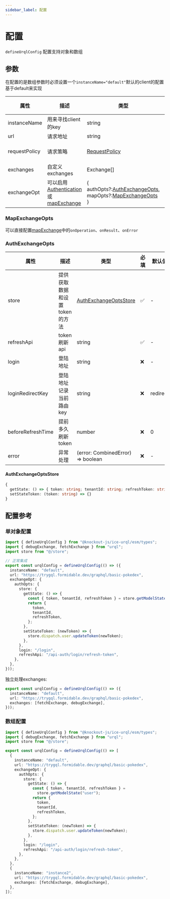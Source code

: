 ```yaml
---
sidebar_label: 配置
---
```


# 配置

`defineUrqlConfig` 配置支持对象和数组

## 参数

在配置的是数组参数时必须设置一个`instanceName="default"`默认的client的配置基于default来实现

| 属性           | 描述                                                                                                                                                                            | 类型                                                                                                            | 必填 | 默认值 |
|--------------|-------------------------------------------------------------------------------------------------------------------------------------------------------------------------------|---------------------------------------------------------------------------------------------------------------|----|-----|
| instanceName | 用来寻找client的key                                                                                                                                                                | string                                                                                                        | ✅  | --- |
| url          | 请求地址                                                                                                                                                                          | string                                                                                                        | ✅  | --- |
| requestPolicy          | 请求策略                                                                                                                                                                          | [RequestPolicy](https://formidable.com/open-source/urql/docs/basics/document-caching/#request-policies)                                                                                                        | ❌  | cache-and-network |
| exchanges    | 自定义exchanges                                                                                                                                                                  | Exchange[]                                                                                                    | ❌  | --- |
| exchangeOpt  | 可以启用[Authentication](https://formidable.com/open-source/urql/docs/advanced/authentication/)或[mapExchange](https://formidable.com/open-source/urql/docs/api/core/#mapexchange) | {<br/>authOpts?:[AuthExchangeOpts](#authexchangeopts),<br/>mapOpts?:[MapExchangeOpts](#mapexchangeopts)<br/>} | ❌  | --- |

### MapExchangeOpts

可以直接配置[mapExchange](https://formidable.com/open-source/urql/docs/api/core/#mapexchange)中的`onOperation`、`onResult`、`onError`

### AuthExchangeOpts

| 属性                | 描述                | 类型                                              | 必填 | 默认值      |
|-------------------|-------------------|-------------------------------------------------|----|----------|
| store             | 提供获取数据和设置token的方法 | [AuthExchangeOptsStore](#authexchangeoptsstore) | ✅  | -        |
| refreshApi        | token刷新api        | string                                          | ✅  | -        |
| login             | 登陆地址              | string                                          | ❌  | -        |
| loginRedirectKey  | 登陆地址记录当前路由key     | string                                          | ❌  | redirect |
| beforeRefreshTime | 提前多久刷新token       | number                                          | ❌  | 0        |
| error             | 异常处理              | (error: CombinedError) => boolean               | ❌  | -        |

#### AuthExchangeOptsStore

```ts
{
  getState: () => { token: string; tenantId: string; refreshToken: string; }
  setStateToken: (token: string) => {}
}

```

## 配置参考

### 单对象配置

```ts
import { defineUrqlConfig } from "@knockout-js/ice-urql/esm/types";
import { debugExchange, fetchExchange } from "urql";
import store from "@/store";

// 正常集成
export const urqlConfig = defineUrqlConfig(() => ({
  instanceName: "default",
  url: "https://trygql.formidable.dev/graphql/basic-pokedex",
  exchangeOpt: {
    authOpts: {
      store: {
        getState: () => {
          const { token, tenantId, refreshToken } = store.getModelState("user");
          return {
            token,
            tenantId,
            refreshToken,
          };
        },
        setStateToken: (newToken) => {
          store.dispatch.user.updateToken(newToken);
        },
      },
      login: "/login",
      refreshApi: "/api-auth/login/refresh-token",
    },
  },
}));
```

独立处理exchanges:

```ts
export const urqlConfig = defineUrqlConfig(() => ({
  instanceName: "default",
  url: "https://trygql.formidable.dev/graphql/basic-pokedex",
  exchanges: [fetchExchange, debugExchange],
}));
```

### 数组配置

```ts
import { defineUrqlConfig } from "@knockout-js/ice-urql/esm/types";
import { debugExchange, fetchExchange } from "urql";
import store from "@/store";

export const urqlConfig = defineUrqlConfig(() => [
  {
    instanceName: "default",
    url: "https://trygql.formidable.dev/graphql/basic-pokedex",
    exchangeOpt: {
      authOpts: {
        store: {
          getState: () => {
            const { token, tenantId, refreshToken } =
              store.getModelState("user");
            return {
              token,
              tenantId,
              refreshToken,
            };
          },
          setStateToken: (newToken) => {
            store.dispatch.user.updateToken(newToken);
          },
        },
        login: "/login",
        refreshApi: "/api-auth/login/refresh-token",
      },
    },
  },
  {
    instanceName: "instance2",
    url: "https://trygql.formidable.dev/graphql/basic-pokedex",
    exchanges: [fetchExchange, debugExchange],
  },
]);
```
